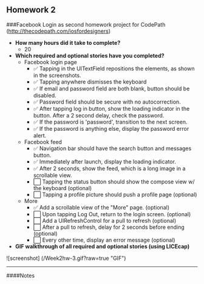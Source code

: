 Homework 2
---

###Facebook Login as second homework project for CodePath (http://thecodepath.com/iosfordesigners)

* **How many hours did it take to complete?**
  * 20
* **Which required and optional stories have you completed?**
  * Facebook login page
    * :white_check_mark: Tapping in the UITextField repositions the elements, as shown in the screenshots.
    * :white_check_mark: Tapping anywhere dismisses the keyboard
    * :white_check_mark: If email and password field are both blank, button should be disabled.
    * :white_check_mark: Password field should be secure with no autocorrection.
    * :white_check_mark: After tapping log in button, show the loading indicator in the button. After a 2 second delay, check the password.
    * :white_check_mark: If the password is 'password', transition to the next screen.
    * :white_check_mark: If the password is anything else, display the password error alert.
  * Facebook feed
    * :white_check_mark: Navigation bar should have the search button and messages button.
    * :white_check_mark: Immediately after launch, display the loading indicator.
    * :white_check_mark: After 2 seconds, show the feed, which is a long image in a scrollable view.
    * :white_large_square: Tapping the status button should show the compose view w/ the keyboard (optional)
    * :white_large_square: Tapping a profile picture should push a profile page (optional)
  * More
    * :white_check_mark: Add a scrollable view of the "More" page. (optional)
    * :white_large_square: Upon tapping Log Out, return to the login screen. (optional)
    * :white_large_square: Add a UIRefreshControl for a pull to refresh (optional)
    * :white_large_square: After a pull to refresh, delay for 2 seconds before ending (optional)
    * :white_large_square: Every other time, display an error message (optional)
* **GIF walkthrough of all required and optional stories (using LICEcap)**
 
![screenshot] (/Week2hw-3.gif?raw=true "GIF")

---

####Notes
